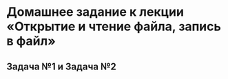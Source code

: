 # Домашнее задание к лекции «Открытие и чтение файла, запись в файл»

## Задача №1 и Задача №2<!--  -->